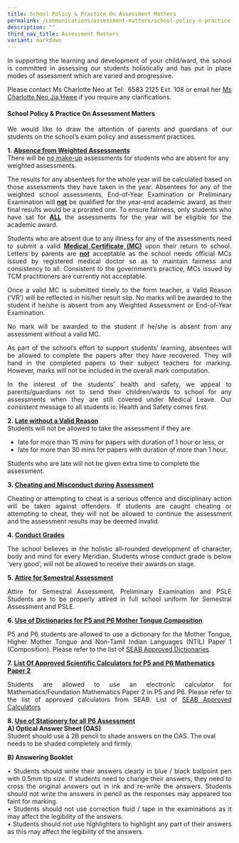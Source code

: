 ```yaml
---
title: School Policy & Practice On Assessment Matters
permalink: /communications/assessment-matters/school-policy-n-practice-on-assessment-matters/
description: ""
third_nav_title: Assessment Matters
variant: markdown
---
```

<p align="justify">In supporting the learning and development of your child/ward, the school is committed in assessing our students holistically and has put in place modes of assessment which are varied and progressive.</p>

<p align="justify">Please contact Ms Charlotte Neo at Tel:&nbsp; 6583 2125 Ext. 108 or&nbsp;email&nbsp;her <a href="mailto:neo_jia_hwee@moe.edu.sg">Ms Charlotte Neo Jia Hwee</a>&nbsp;if you require any clarifications.</p>

#### School Policy &amp; Practice On Assessment Matters
<p align="justify">We would like to draw the attention of parents and guardians of our students on the school’s exam policy and assessment practices.</p>

<b>1.&nbsp;<u>Absence from Weighted Assessments</u></b><br>
There will be <u>no make-up</u> assessments for students who are absent for any weighted assessments.

<p align="justify">The results for any absentees for the whole year will be calculated based on those assessments they have taken in the year.&nbsp;Absentees for any of the weighted school assessments, End-of-Year Examination or Preliminary Examination will&nbsp;<b><u>not</u></b>&nbsp;be qualified for the year-end academic award, as their final results would be a prorated one. To ensure fairness, only students who have sat for&nbsp;<b><u>ALL</u></b>&nbsp;the assessments for the year will be eligible for the academic award.</p>

<p align="justify">Students who are absent due to any illness for any of the assessments need to submit a valid&nbsp;<b><u>Medical Certificate (MC)</u></b> upon their return to school. Letters by parents are&nbsp;<b><u>not</u></b>&nbsp;acceptable as the school needs official MCs issued by registered medical doctor so as to maintain fairness and consistency to all.&nbsp;Consistent to the government’s practice, MCs issued by TCM practitioners are currently not acceptable.</p>

<p align="justify">Once a valid MC is submitted timely to the form teacher, a Valid Reason (‘VR’) will be reflected in his/her result slip.  No marks will be awarded to the student if he/she is absent from any Weighted Assessment or End-of-Year Examination.</p>

<p align="justify">No mark will be awarded to the student if he/she is absent from any assessment without a valid MC.</p>

<p align="justify">As part of the school’s effort to support students’ learning, absentees will be allowed to complete the papers after they have recovered. They will hand in the completed papers to their subject teachers for marking. However, marks will not be included in the overall mark computation.</p>

<p align="justify">In the interest of the students’ health and safety, we appeal to parents/guardians not to send their children/wards to school for any assessments when they are still covered under Medical Leave. Our consistent message to all students is: Health and Safety comes first.</p>

<b>2.&nbsp;<u>Late without a Valid Reason</u></b><br>
Students will not be allowed to take the assessment if they are<br>
<ul>
<li>late for more than 15 mins for papers with duration of 1 hour or less, or<br></li>
<li>late for more than 30 mins for papers with duration of more than 1 hour.<br></li>
</ul>
Students who are late will not be given extra time to complete the assessment.

<b>3.&nbsp;<u>Cheating and Misconduct during Assessment</u></b><br>
<p align="justify">Cheating or attempting to cheat is a serious offence and disciplinary action will be taken against offenders.
If students are caught cheating or attempting to cheat, they will not be allowed to continue the assessment and the assessment results may be deemed invalid.</p>

<b>4.&nbsp;<u>Conduct Grades</u></b><br>
<p align="justify">The school&nbsp;believes in the holistic all-rounded development of character, body and mind for every Meridian.&nbsp;Students whose conduct grade is below ‘very good’, will not be allowed to receive their awards on stage.</p>

<b>5.&nbsp;<u>Attire for Semestral Assessment</u></b><br>
<p align="justify">Attire for Semestral Assessment, Preliminary Examination and PSLE  Students are to be properly attired in full school uniform for Semestral Assessment and PSLE.</p>

<b>6.&nbsp;<u>Use of Dictionaries for P5 and P6 Mother Tongue Composition</u></b><br>
<p align="justify">P5 and P6 students are allowed to use a dictionary for the Mother Tongue, Higher Mother Tongue and Non-Tamil Indian Languages (NTIL) Paper 1 (Composition). Please refer to the list of <a href="https://www.seab.gov.sg/home/examinations/approved-dictionaries">SEAB Approved Dictionaries</a>.</p>

<b>7.&nbsp;<u>List Of Approved Scientific Calculators for P5 and P6 Mathematics Paper 2</u></b><br>
<p align="justify">Students are allowed to use an electronic calculator for Mathematics/Foundation Mathematics Paper 2 in P5 and P6. Please refer to the list of approved calculators from SEAB. List of <a href="https://www.seab.gov.sg/home/examinations/approved-calculators">SEAB Approved Calculators</a></p>

<b>8.&nbsp;<u>Use of Stationery for all P6 Assessment</u></b><br>
<b>A)  Optical Answer Sheet (OAS)</b>
<br>
	Student should use a 2B pencil to shade answers on the OAS.  The oval needs to be shaded completely and firmly.

<b>B)  Answering Booklet</b>
<p align="justify">•   Students should write their answers clearly in blue / black ballpoint pen with 0.5mm tip size.&nbsp;If students need to change their answers, they need to cross the original answers out in ink and re-write the answers. Students should not write the answers in pencil as the responses may appeared too faint for marking.<br>
•   Students should not use correction fluid / tape in the examinations as it may affect the legibility of the answers.<br>
•  Students should not use highlighters to highlight any part of their answers as this may affect the legibility of the answers.</p>